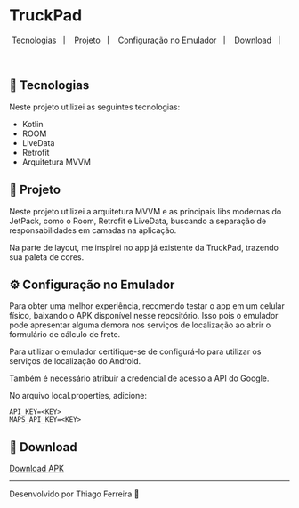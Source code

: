 # TruckPad

<p align="center">
  <a href="#-tecnologias">Tecnologias</a>&nbsp;&nbsp;&nbsp;|&nbsp;&nbsp;&nbsp;
  <a href="#-projeto">Projeto</a>&nbsp;&nbsp;&nbsp;|&nbsp;&nbsp;&nbsp;
  <a href="#-configuração-no-emulador">Configuração no Emulador</a>&nbsp;&nbsp;&nbsp;|&nbsp;&nbsp;&nbsp;
  <a href="#-download">Download</a>&nbsp;&nbsp;&nbsp;|&nbsp;&nbsp;&nbsp;
</p>

<br>

## 🚀 Tecnologias

Neste projeto utilizei as seguintes tecnologias:

- Kotlin
- ROOM
- LiveData
- Retrofit
- Arquitetura MVVM

## 📱 Projeto

Neste projeto utilizei a arquitetura MVVM e as principais libs modernas do JetPack, 
como o Room, Retrofit e LiveData, buscando a separação de responsabilidades em camadas
na aplicação.

Na parte de layout, me inspirei no app já existente da TruckPad, trazendo sua paleta de cores.


## ⚙ Configuração no Emulador

Para obter uma melhor experiência, recomendo testar o app em um celular físico, baixando o APK
disponível nesse repositório. Isso pois o emulador pode apresentar alguma demora nos serviços de
localização ao abrir o formulário de cálculo de frete.

Para utilizar o emulador certifique-se de configurá-lo para utilizar os serviços de localização do Android.

Também é necessário atribuir a credencial de acesso a API do Google.

No arquivo local.properties, adicione:

```
API_KEY=<KEY>
MAPS_API_KEY=<KEY>
```

## 📲 Download

<a href="https://github.com/thiaagodev/TruckPad-Test/releases/download/APK/TruckPad.apk"> 
    Download APK
</a>

---

Desenvolvido por Thiago Ferreira :wave: